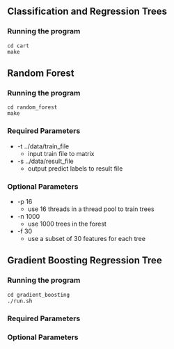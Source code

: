 ## Classification and Regression Trees
### Running the program
```
cd cart
make
```

## Random Forest
### Running the program
```
cd random_forest
make
```

### Required Parameters
- -t ../data/train_file
    - input train file to matrix
- -s ../data/result_file
    - output predict labels to result file

### Optional Parameters
- -p 16
    - use 16 threads in a thread pool to train trees
- -n 1000
    - use 1000 trees in the forest
- -f 30
    - use a subset of 30 features for each tree

## Gradient Boosting Regression Tree
### Running the program
```
cd gradient_boosting
./run.sh
```
### Required Parameters
### Optional Parameters
